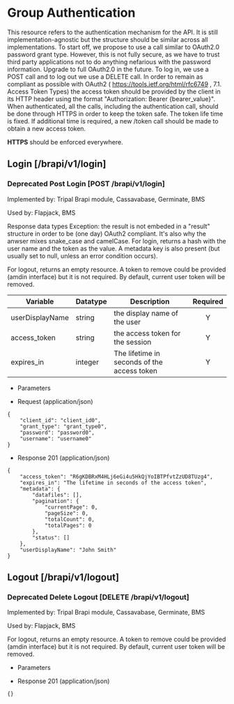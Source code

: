 
# Group Authentication

This resource refers to the authentication mechanism for the API. It is still implementation-agnostic but the structure
should be similar across all implementations. To start off, we propose to use a call similar to OAuth2.0 password grant type. However, this is not fully secure, as we have to trust third party applications not to do anything nefarious with the password information. Upgrade to full OAuth2.0 in the future.
To log in, we use a POST call and to log out we use a DELETE call. In order to remain as compliant as possible with OAuth2 ( https://tools.ietf.org/html/rfc6749 , 7.1.  Access Token Types)
the access token should be provided by the client in its HTTP header using the format "Authorization: Bearer {bearer_value}".
When authenticated, all the calls, including the authentication call, should be done through HTTPS in order to keep the token safe.
The token life time is fixed. If additional time is required, a new /token call should be made to obtain a new access token.

**HTTPS** should be enforced everywhere.





## Login [/brapi/v1/login] 




### **Deprecated** Post Login  [POST /brapi/v1/login]

Implemented by: Tripal Brapi module, Cassavabase, Germinate, BMS

Used by: Flapjack, BMS

Response data types
Exception: the result is not embeded in a "result" structure in order to be (one day) OAuth2 compliant. It's also why the anwser mixes snake_case and camelCase.
For login, returns a hash with the user name and the token as the value. A metadata key is also present (but usually set to null, unless an error condition occurs).

For logout, returns an empty resource. A token to remove could be provided (amdin interface) but it is not required. By default, current user token will be removed.

|Variable|Datatype|Description|Required|  
|------|------|------|:-----:|
| userDisplayName| string| the display name of the user | Y |
| access_token | string | the access token for the session | Y |
| expires_in | integer | The lifetime in seconds of the access token | Y | 

 

+ Parameters


 
+ Request (application/json)
```
{
    "client_id": "client_id0",
    "grant_type": "grant_type0",
    "password": "password0",
    "username": "username0"
}
```



+ Response 201 (application/json)
```
{
    "access_token": "R6gKDBRxM4HLj6eGi4u5HkQjYoIBTPfvtZzUD8TUzg4",
    "expires_in": "The lifetime in seconds of the access token",
    "metadata": {
        "datafiles": [],
        "pagination": {
            "currentPage": 0,
            "pageSize": 0,
            "totalCount": 0,
            "totalPages": 0
        },
        "status": []
    },
    "userDisplayName": "John Smith"
}
```



## Logout [/brapi/v1/logout] 




### **Deprecated** Delete Logout  [DELETE /brapi/v1/logout]

Implemented by: Tripal Brapi module, Cassavabase, Germinate, BMS

Used by: Flapjack, BMS

For logout, returns an empty resource. A token to remove could be provided (amdin interface) but it is not required. By default, current user token will be removed.

 

+ Parameters




+ Response 201 (application/json)
```
{}
```

